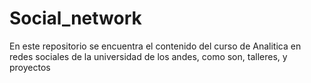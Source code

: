 # Social_network
En este repositorio se encuentra el contenido del curso de Analitica en redes sociales de la universidad de los andes, como son, talleres, y proyectos
